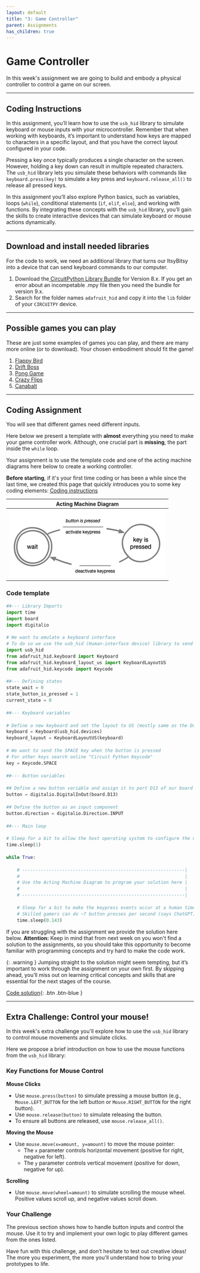 ```yaml
---
layout: default
title: "3: Game Controller"
parent: Assignments
has_children: true
---
```


# Game Controller
In this week's assignment we are going to build and embody a physical controller to control a game on our screen.

---
## Coding Instructions
In this assignment, you’ll learn how to use the `usb_hid` library to simulate keyboard or mouse inputs with your microcontroller. Remember that when working with keyboards, it’s important to understand how keys are mapped to characters in a specific layout, and that you have the correct layout configured in your code.

Pressing a key once typically produces a single character on the screen. However, holding a key down can result in multiple repeated characters. The `usb_hid` library lets you simulate these behaviors with commands like `keyboard.press(key)` to simulate a key press and `keyboard.release_all()` to release all pressed keys.

In this assignment you’ll also explore Python basics, such as variables, loops (`while`), conditional statements (`if`, `elif`, `else`), and working with functions. 
By integrating these concepts with the `usb_hid` library, you’ll gain the skills to create interactive devices that can simulate keyboard or mouse actions dynamically.


---

## Download and install needed libraries
For the code to work, we need an additional library that turns our ItsyBitsy into a device that can send keyboard commands to our computer.
1. Download the[ CircuitPython Library Bundle](https://circuitpython.org/libraries) for Version 8.x. 
   If you get an error about an incompetable .mpy file then you need the bundle for version 9.x.
2. Search for the folder names `adafruit_hid` and copy it into the `lib` folder of your `CIRCUITPY` device.

---

## Possible games you can play
These are just some examples of games you can play, and there are many more online (or to download). Your chosen embodiment should fit the game!
1. [Flappy Bird](https://flappybird.io)
2. [Drift Boss](https://www.crazygames.com/game/drift-boss?theatreMode=true)
3. [Pong Game](https://www.ponggame.org)
4. [Crazy Flips](https://www.crazygames.com/game/crazy-flips-3d?theatreMode=true)
5. [Canabalt](https://alluracy.itch.io/canabalt-clone)

--- 

## Coding Assignment
You will see that different games need different inputs. 

Here below we present a template with **almost** everything you need to make your game controller work. Although, one crucial part is **missing**, the part inside the `while` loop.

Your assignment is to use the template code and one of the acting machine diagrams here below to create a working controller.

**Before starting**, if it's your first time coding or has been a while since the last time, we created this page that quickly introduces you to some key coding elements: [Coding instructions](coding_instructions.md)

| Acting Machine Diagram | 
| -------------------------------------- | 
| ![](stateDiagram.png)                | 

### Code template
```python
##--- Library Imports
import time
import board
import digitalio

# We want to emulate a keyboard interface
# To do so we use the usb_hid (Human-interface device) library to send commands to our computer
import usb_hid
from adafruit_hid.keyboard import Keyboard
from adafruit_hid.keyboard_layout_us import KeyboardLayoutUS
from adafruit_hid.keycode import Keycode

##--- Defining states
state_wait = 0
state_button_is_pressed = 1
current_state = 0

##--- Keyboard variables

# Define a new keyboard and set the layout to US (mostly same as the Dutch layout)
keyboard = Keyboard(usb_hid.devices)
keyboard_layout = KeyboardLayoutUS(keyboard)

# We want to send the SPACE key when the button is pressed
# For other keys search online "Circuit Python Keycode"
key = Keycode.SPACE

##--- Button variables

## Define a new button variable and assign it to port D13 of our board
button = digitalio.DigitalInOut(board.D13)

## Define the button as an input component
button.direction = digitalio.Direction.INPUT

##--- Main loop

# Sleep for a bit to allow the host operating system to configure the new USB device 
time.sleep(1)

while True: 

	# -------------------------------------------------------------| 
	#                                                              | 
	# Use the Acting Machine Diagram to program your solution here | 
	#                                                              | 
	# -------------------------------------------------------------|
	
	# Sleep for a bit to make the keypress events occur at a human timescale 
	# Skilled gamers can do ~7 button presses per second (says ChatGPT) 
	time.sleep(0.143)

```


If you are struggling with the assignment we provide the solution here below.
**Attention:** Keep in mind that from next week on you won't find a solution to the assignments, so you should take this opportunity to become familiar with programming concepts and try hard to make the code work.


{: .warning } 
Jumping straight to the solution might seem tempting, but it’s important to work through the assignment on your own first. By skipping ahead, you’ll miss out on learning critical concepts and skills that are essential for the next stages of the course. 

[Code solution](code_solution.md){: .btn .btn-blue }

--- 

## Extra Challenge: Control your mouse!
In this week's extra challenge you'll explore how to use the `usb_hid` library to control mouse movements and simulate clicks.

Here we propose a brief introduction on how to use the mouse functions from the `usb_hid` library:

### **Key Functions for Mouse Control**

**Mouse Clicks**
- Use `mouse.press(button)` to simulate pressing a mouse button (e.g., `Mouse.LEFT_BUTTON` for the left button or `Mouse.RIGHT_BUTTON` for the right button).
- Use `mouse.release(button)` to simulate releasing the button.
- To ensure all buttons are released, use `mouse.release_all()`.

**Moving the Mouse**
- Use `mouse.move(x=amount, y=amount)` to move the mouse pointer:
	- The `x` parameter controls horizontal movement (positive for right, negative for left).
	- The `y` parameter controls vertical movement (positive for down, negative for up).

**Scrolling**
- Use `mouse.move(wheel=amount)` to simulate scrolling the mouse wheel. Positive values scroll up, and negative values scroll down.

### **Your Challenge**

The previous section shows how to handle button inputs and control the mouse. Use it to try and implement your own logic to play different games from the ones listed.

Have fun with this challenge, and don’t hesitate to test out creative ideas! 
The more you experiment, the more you'll understand how to bring your prototypes to life.